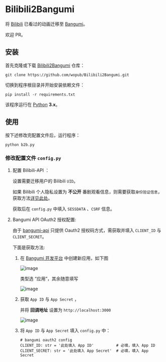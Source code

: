 # Bilibili2Bangumi

将 [Bilibili](https://www.bilibili.com/) 已看过的动画迁移至 [Bangumi](https://bgm.tv/)。

欢迎 PR。

## 安装

首先克隆或下载 [Bilibili2Bangumi](https://github.com/wopub/Bilibili2Bangumi) 仓库：

```
git clone https://github.com/wopub/Bilibili2Bangumi.git
```

切换到程序根目录并开始安装依赖文件：

```
pip install -r requirements.txt
```

该程序运行在 [Python](https://www.python.org/) **3.x**。

## 使用

按下述修改完配置文件后，运行程序：
   
```
python b2b.py
```

### 修改配置文件 `config.py`

1. 配置 Bilibili-API ：
   
   设置需要迁移用户的 Bilibili `UID`。
   
   如果 Bilibili 个人隐私设置为 **不公开** 番剧观看信息，则需要获取`身份验证信息`，获取方法[详见此处](https://github.com/Passkou/bilibili-api/blob/main/README.md#%E8%8E%B7%E5%8F%96-sessdata-%E5%92%8C-csrf)。
   
   获取后在 `config.py` 中填入 `SESSDATA` 、`CSRF` 信息。

2. Bangumi API OAuth2 授权配置:
   
   由于 [bangumi-api](https://github.com/bangumi/api/blob/master/docs-raw/How-to-Auth.md) 只提供 Oauth2 授权码方式，需获取并填入 `CLIENT_ID` 与 `CLIENT_SECRET`。
   
   下面是获取方法:
   
   1. 在 [Bangumi 开发平台](https://bgm.tv/dev/app) 中创建新应用，如下图
   
      ![image](https://user-images.githubusercontent.com/37031767/116994802-c669cc80-ad0b-11eb-9033-f60de4e2471c.png)
      
      类型选 “应用”，其余随意填写
      
      ![image](https://user-images.githubusercontent.com/37031767/116995199-59a30200-ad0c-11eb-99f7-ef361a26e901.png)
   
   
   2. 获取 `App ID` 与 `App Secret` ，
       
      并将 **回调地址** 设置为 `http://localhost:3000`
   
      ![image](https://user-images.githubusercontent.com/37031767/116995932-493f5700-ad0d-11eb-8403-680840a04023.png)
    
   3. 将 `App ID` 与 `App Secret` 填入 `config.py` 中：

      ```
      # bangumi oauth2 config
      CLIENT_ID: str = '此处填入 App ID'          # 必填，填入 App ID
      CLIENT_SECRET: str = '此处填入 App Secret'  # 必填，填入 App Secret
      ```
